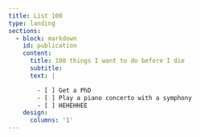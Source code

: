```yaml
---
title: List 100
type: landing
sections:
  - block: markdown
    id: publication
    content:
      title: 100 things I want to do before I die
      subtitle: 
      text: |

        - [ ] Get a PhD
        - [ ] Play a piano concerto with a symphony
        - [ ] HEHEHHEE
    design:
      columns: '1'
---
```

